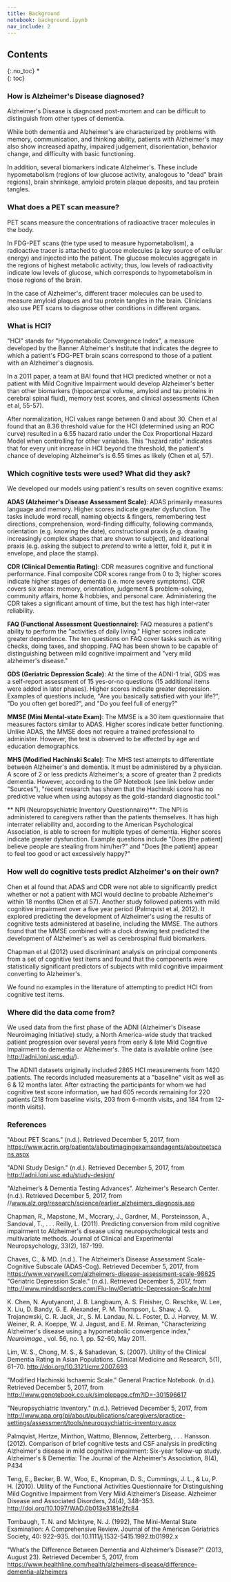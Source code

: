 ```yaml
---
title: Background
notebook: background.ipynb
nav_include: 2
---
```


## Contents
{:.no_toc}
*  
{: toc}


### How is Alzheimer's Disease diagnosed?

Alzheimer's Disease is diagnosed post-mortem and can be difficult to distinguish from other types of dementia. 

While both dementia and Alzheimer's are characterized by problems with memory, communication, and thinking ability, patients with Alzheimer's may also show increased apathy, impaired judgement, disorientation, behavior change, and difficulty with basic functioning.

In addition, several biomarkers indicate Alzheimer's. These include hypometabolism (regions of low glucose activity, analogous to "dead" brain regions), brain shrinkage, amyloid protein plaque deposits, and tau protein tangles.

### What does a PET scan measure?

PET scans measure the concentrations of radioactive tracer molecules in the body. 

In FDG-PET scans (the type used to measure hypometabolism), a radioactive tracer is attached to glucose molecules (a key source of cellular energy) and injected into the patient. The glucose molecules aggregate in the regions of highest metabolic activity; thus, low levels of radioactivity indicate low levels of glucose, which corresponds to hypometabolism in those regions of the brain.

In the case of Alzheimer's, different tracer molecules can be used to measure amyloid plaques and tau protein tangles in the brain. Clinicians also use PET scans to diagnose other conditions in different organs.

### What is HCI?


"HCI" stands for "Hypometabolic Convergence Index", a measure developed by the Banner Alzheimer's Institute that indicates the degree to which a patient's FDG-PET brain scans correspond to those of a patient with an Alzheimer's diagnosis. 

In a 2011 paper, a team at BAI found that HCI predicted whether or not a patient with Mild Cognitive Impairment would develop Alzheimer's better than other biomarkers (hippocampal volume, amyloid and tau proteins in cerebral spinal fluid), memory test scores, and clinical assessments (Chen et al, 55-57).

After normalization, HCI values range between 0 and about 30. Chen et al found that an 8.36 threshold value for the HCI (determined using an ROC curve) resulted in a 6.55 hazard ratio under the Cox Proportional Hazard Model when controlling for other variables. This "hazard ratio" indicates that for every unit increase in HCI beyond the threshold, the patient's chance of developing Alzheimer's is 6.55 times as likely (Chen et al, 57).


### Which cognitive tests were used?  What did they ask?

We developed our models using patient's results on seven cognitive exams:

**ADAS (Alzheimer's Disease Assessment Scale)**:  ADAS primarily measures language and memory. Higher scores indicate greater dysfunction. The tasks include word recall, naming objects & fingers, remembering test directions, comprehension, word-finding difficulty, following commands, orientation (e.g. knowing the date), constructional praxis (e.g. drawing increasingly complex shapes that are shown to subject), and ideational praxis (e.g. asking the subject to *pretend* to write a letter, fold it, put it in envelope, and place the stamp).

**CDR (Clinical Dementia Rating)**: CDR measures cognitive and functional performance. Final composite CDR scores range from 0 to 3; higher scores indicate higher stages of dementia (i.e. more severe symptoms). CDR covers six areas: memory, orientation, judgement & problem-solving, community affairs, home & hobbies, and personal care. Administering the CDR takes a significant amount of time, but the test has high inter-rater reliability. 

**FAQ (Functional Assessment Questionnaire)**: FAQ measures a patient's ability to perform the "activities of daily living." Higher scores indicate greater dependence. The ten questions on FAQ cover tasks such as writing checks, doing taxes, and shopping. FAQ has been shown to be capable of distinguishing between mild cognitive impairment and "very mild alzheimer's disease." 


**GDS (Geriatric Depression Scale)**: At the time of the ADNI-1 trial, GDS was a self-report assessment of 15 yes-or-no questions (15 additional items were added in later phases). Higher scores indicate greater depression. Examples of questions include, "Are you basically satisfied with your life?", "Do you often get bored?", and "Do you feel full of energy?"

**MMSE (Mini Mental-state Exam)**: The MMSE is a 30 item questionnaire that measures factors similar to ADAS. Higher scores indicate better functioning. Unlike ADAS, the MMSE does not require a trained professional to administer. However, the test is observed to be affected by age and education demographics. 

**MHS (Modified Hachinski Scale)**: The MHS test attempts to differentiate between Alzheimer's and dementia. It must be administered by a physician. A score of 2 or less predicts Alzheimer's; a score of greater than 2 predicts dementia. However, according to the GP Notebook (see link below under "Sources"), "recent research has shown that the Hachinski score has no predictive value when using autopsy as the gold-standard diagnostic tool."

** NPI (Neuropsychiatric Inventory Questionnaire)**: The NPI is administered to caregivers rather than the patients themselves. It has high interrater reliability and, according to the American Psychological Association, is able to screen for multiple types of dementia. Higher scores indicate greater dysfunction. Example questions include "Does [the patient] believe people are stealing from him/her?" and "Does [the patient] appear to feel too good or act excessively happy?"


### How well do cognitive tests predict Alzheimer's on their own?

Chen et al found that ADAS and CDR were not able to significantly predict whether or not a patient with MCI would decline to probable Alzheimer's within 18 months (Chen et al 57). Another study followed patients with mild cognitive impairment over a five year period (Palmqvist et al, 2012). It explored predicting the development of Alzheimer's using the results of cognitive tests administered at baseline, including the MMSE. The authors found that the MMSE combined with a clock drawing test predicted the development of Alzheimer's as well as cerebrospinal fluid biomarkers.

Chapman et al (2012) used discriminant analysis on principal components from a set of cognitive test items and found that the components were statistically significant predictors of subjects with mild cognitive impairment converting to Alzheimer's.

We found no examples in the literature of attempting to predict HCI from cognitive test items.

### Where did the data come from?

We used data from the first phase of the ADNI (Alzheimer's Disease Neuroimaging Initiative) study, a North America-wide study that tracked patient progression over several years from early & late Mild Cognitive Impairment to dementia or Alzheimer's. The data is available online (see http://adni.loni.usc.edu/). 

The ADNI1 datasets originally included 2865 HCI measurements from 1420 patients. The records included measurements at a "baseline" visit as well as 6 & 12 months later. After extracting the participants for whom we had cognitive test score information, we had 605 records remaining for 220 patients (218 from baseline visits, 203 from 6-month visits, and 184 from 12-month visits). 

### References 

"About PET Scans." (n.d.). Retrieved December 5, 2017, from https://www.acrin.org/patients/aboutimagingexamsandagents/aboutpetscans.aspx

"ADNI Study Design." (n.d.). Retrieved December 5, 2017, from http://adni.loni.usc.edu/study-design/

"Alzheimer’s & Dementia Testing Advances". Alzheimer's Research Center. (n.d.). Retrieved December 5, 2017, from //www.alz.org/research/science/earlier_alzheimers_diagnosis.asp

Chapman, R., Mapstone, M., Mccrary, J., Gardner, M., Porsteinsson, A., Sandoval, T., . . . Reilly, L. (2011). Predicting conversion from mild cognitive impairment to Alzheimer's disease using neuropsychological tests and multivariate methods. Journal of Clinical and Experimental Neuropsychology, 33(2), 187-199.

Chaves, C., & MD. (n.d.). The Alzheimer’s Disease Assessment Scale-Cognitive Subscale (ADAS-Cog). Retrieved December 5, 2017, from https://www.verywell.com/alzheimers-disease-assessment-scale-98625
"Geriatric Depression Scale." (n.d.). Retrieved December 5, 2017, from http://www.minddisorders.com/Flu-Inv/Geriatric-Depression-Scale.html

K. Chen, N. Ayutyanont, J. B. Langbaum, A. S. Fleisher, C. Reschke, W. Lee, X. Liu, D. Bandy, G. E. Alexander, P. M. Thompson, L. Shaw, J. Q. Trojanowski, C. R. Jack, Jr., S. M. Landau, N. L. Foster, D. J. Harvey, M. W. Weiner, R. A. Koeppe, W. J. Jagust, and E. M. Reiman, "Characterizing Alzheimer's disease using a hypometabolic convergence index," *Neuroimage.*, vol. 56, no. 1, pp. 52-60, May 2011.

Lim, W. S., Chong, M. S., & Sahadevan, S. (2007). Utility of the Clinical Dementia Rating in Asian Populations. Clinical Medicine and Research, 5(1), 61–70. http://doi.org/10.3121/cmr.2007.693

"Modified Hachinski Ischaemic Scale." General Practice Notebook. (n.d.). Retrieved December 5, 2017, from http://www.gpnotebook.co.uk/simplepage.cfm?ID=-301596617

"Neuropsychiatric Inventory." (n.d.). Retrieved December 5, 2017, from http://www.apa.org/pi/about/publications/caregivers/practice-settings/assessment/tools/neuropsychiatric-inventory.aspx

Palmqvist, Hertze, Minthon, Wattmo, Blennow, Zetterberg, . . . Hansson. (2012). Comparison of brief cognitive tests and CSF analysis in predicting Alzheimer's disease in mild cognitive impairment: Six-year follow-up study. Alzheimer's & Dementia: The Journal of the Alzheimer's Association, 8(4), P434

Teng, E., Becker, B. W., Woo, E., Knopman, D. S., Cummings, J. L., & Lu, P. H. (2010). Utility of the Functional Activities Questionnaire for Distinguishing Mild Cognitive Impairment from Very Mild Alzheimer’s Disease. Alzheimer Disease and Associated Disorders, 24(4), 348–353. http://doi.org/10.1097/WAD.0b013e3181e2fc84

Tombaugh, T. N. and McIntyre, N. J. (1992), The Mini-Mental State Examination: A Comprehensive Review. Journal of the American Geriatrics Society, 40: 922–935. doi:10.1111/j.1532-5415.1992.tb01992.x

"What’s the Difference Between Dementia and Alzheimer’s Disease?" (2013, August 23). Retrieved December 5, 2017, from https://www.healthline.com/health/alzheimers-disease/difference-dementia-alzheimers
